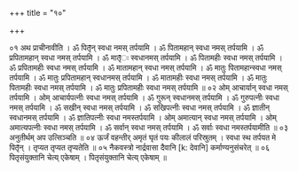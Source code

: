 +++
title = "१०"

+++

०१  अथ प्राचीनावीति । ॐ पितृ̄न् स्वधा नमस् तर्पयामि । ॐ पितामहान् स्वधा नमस् तर्पयामि । ॐ प्रपितामहान् स्वधा नमस् तर्पयामि । ॐ मातृ̄ः स्वधानमस् तर्पयामि । ॐ पितामहीः स्वधा नमस् तर्पयामि । ॐ प्रपितामहीः स्वधा नमस् तर्पयामि । ॐ मातामहान् स्वधा नमस् तर्पयामि । ॐ मातुः पितामहान्स्वधा नमस् तर्पयामि । ॐ मातुः प्रपितामहान् स्वधानमस् तर्पयामि । ॐ मातामहीः स्वधा नमस् तर्पयामि । ॐ मातुः पितामहीः स्वधा नमस् तर्पयामि । ॐ मातुः प्रपितामहीः स्वधा नमस् तर्पयामि ॥
०२  ओम् आचार्यान् स्वधा नमस् तर्पयामि । ओम् आचार्यपत्नीः स्वधा नमस् तर्पयामि । ॐ गुरून् स्वधानमस् तर्पयामि । ॐ गुरुपत्नीः स्वधा नमस् तर्पयामि । ॐ सखीन् स्वधा नमस् तर्पयामि । ॐ सखिपत्नीः स्वधा नमस् तर्पयामि । ॐ ज्ञातीन् स्वधानमस् तर्पयामि । ॐ ज्ञातिपत्नीः स्वधा नमस्तर्पयामि । ओम् अमात्यान् स्वधा नमस् तर्पयामि । ओम् अमात्यपत्नीः स्वधा नमस् तर्पयामि । ॐ सर्वान् स्वधा नमस् तर्पयामि । ॐ सर्वाः स्वधा नमस्तर्पयामीति ॥
०३  अनुतीर्थम् अप उत्सिञ्चति ॥
०४  ऊर्जं वहन्तीर् अमृतं घृतं पयः कीलालं परिस्रुतम् । स्वधा स्थ तर्पयत मे पितृ̄न् । तृप्यत तृप्यत तृप्यतेति ॥
०५  नैकवस्त्रो नार्द्रवासा दैवानि [k: देवानि] कर्माण्यनुसंचरेत् ॥
०६  पितृसंयुक्तानि चेत्य् एकेषाम् । पितृसंयुक्तानि चेत्य् एकेषाम् ॥

